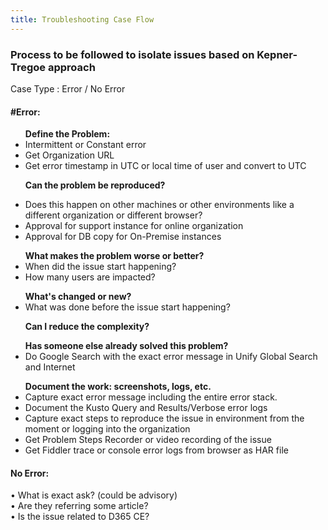 ```yaml
---
title: Troubleshooting Case Flow
---
```


<h3>Process to be followed to isolate issues based on Kepner-Tregoe approach</h3>

Case Type : Error / No Error

<h4>#Error:</h4>
<ul>
	<b>Define the Problem:</b>
	<li>Intermittent or Constant error
	<li>Get Organization URL
	<li>Get error timestamp in UTC or local time of user and convert to UTC

<b>Can the problem be reproduced?</b>
	<li>Does this happen on other machines or other environments like a different organization or different browser?
	<li>Approval for support instance for online organization
	<li>Approval for DB copy for On-Premise instances	
</ul>
<ul><b>What makes the problem worse or better?</b>
	<li>When did the issue start happening?<br>
	<li>How many users are impacted?<br>	
</ul>
<ul><b>What's changed or new?</b>
	<li>What was done before the issue start happening?<br>
</ul>
<ul><b>Can I reduce the complexity?</b>
</ul>
<ul><b>Has someone else already solved this problem?</b>
	<li>Do Google Search with the exact error message in Unify Global Search and Internet
</ul>
<ul><b>Document the work: screenshots, logs, etc.</b>
	<li>Capture exact error message including the entire error stack.
	<li>Document the Kusto Query and Results/Verbose error logs
	<li>Capture exact steps to reproduce the issue in environment from the moment or logging into the organization
	<li>Get Problem Steps Recorder or video recording of the issue
	<li>Get Fiddler trace or console error logs from browser as HAR file
</ul>


<p>
<h4>No Error:</h4>
•	What is exact ask? (could be advisory)<br>
•	Are they referring some article?<br>
•	Is the issue related to D365 CE?<br>
